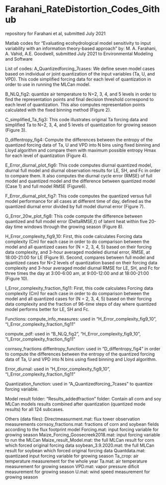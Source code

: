 # Farahani_RateDistortion_Codes_Github
 repository for Farahani et al, submitted July 2021

Matlab codes for “Evaluating ecohydrological model sensitivity to input variability with an information theory-based approach” by: M. A. Farahani, A. Vahid, A.E. Goodwell, submitted July 2021 to Environmental Modeling and Software

List of codes:
A_Quantizedforcing_7cases: We define seven model cases based on individual or joint quantization of the input variables (Ta, U, and VPD). This code simplified forcing data for each level of quantization in order to use in running the MLCan model. 

B_NLQ_fig2: quantize air temperature to N=2, 3, 4, and 5 levels in order to find the representation points and final decision threshold correspond to each level of quantization. This also computes representation points calculated with the fixed binning method (Figure 2).

C_simplified_Ta_fig3: This code illustrates original Ta forcing data and simplified Ta to N=2, 3, 4, and 5 levels of quantization for growing season (Figure 3).

D_diffentropy_fig4: Compute the differences between the entropy of the quantized forcing data of Ta, U and VPD into N bins using fixed binning and Lloyd algorithm and compare them with maximum possible entropy Hmax for each level of quantization (Figure 4).

E_Error_diurnal_plot_fig6: This code computes diurnal quantized model, diurnal full model and diurnal observation results for LE, SH, and Fc in order to compare them. It also computes the diurnal cycle error (RMSE) of full model and quantized model and the difference between quantized model (Case 1) and full model RMSE (Figure6).

F_Error_diurnal_plot_fig7:  This code computes the quantized versus full model performance for all cases at different time of day, defined as the quantized diurnal error divided by full model diurnal error (Figure 7).

G_Error_20w_plot_fig8: This code compute the difference between quantized and full model error (DeltaRMSE,t) of latent heat within five 20-day time windows through the growing season (Figure 8).

H_Error_complexity_fig9_10: First, this code calculates Forcing data complexity (Cm) for each case in order to do comparison between the model and all quantized cases for (N = 2, 3, 4, 5) based on their forcing data complexity, and 3-hour averaged modeled diurnal error, RMSE, at 18:00-21:00 for LE (Figure 9). Second, compares between full model and quantized cases for N=2 levels of quantization based on their forcing data complexity and 3-hour averaged model diurnal RMSE for LE, SH, and Fc for three times the day at 3:00-6:00 am, at 9:00-12:00 and at 18:00-21:00 (Figure 10).

I_Error_complexity_fraction_fig11: First, this code calculates Forcing data complexity (Cm) for each case in order to do comparison between the model and all quantized cases for (N = 2, 3, 4, 5) based on their forcing data complexity and the fraction of 96-time steps of day where quantized model performs better for LE, SH and Fc.


Functions:
compute_info_measures: used in “H_Error_complexity_fig9_10”, “I_Error_complexity_fraction_fig11”

compute_pdf: used in “B_NLQ_fig2”, “H_Error_complexity_fig9_10”, “I_Error_complexity_fraction_fig11”

cornsoy_fractions
diffentropy_function: used in “D_diffentropy_fig4” in order to compute the differences between the entropy of the quantized forcing data of Ta, U and VPD into N bins using fixed binning and Lloyd algorithm.

Error_diurnal: used in “H_Error_complexity_fig9_10”, “I_Error_complexity_fraction_fig11”

Quantization_function: used in “A_Quantizedforcing_7cases” to quantize forcing variable.

Model result folder:
“Results_addedfraction” folder: Contain all corn and soy MLCan  models results combined after 
quantization (quantized mode results) for all 124 subcases.

Others (data files):
Directmeasurment.mat: flux tower observation measurements
cornsoy_fractions.mat: fractions of corn and soybean fields according to the flux footprint model
Forcing.mat: input forcing variable for growing season
Maize_Forcing_Goosecreek2018.mat: input forcing variable to run the MLCan
Maize_result_Model.mat: the full MLCan result for corn which forced original forcing data
soybean_3.9.2020.mat: the full MLCan result for soybean which forced original forcing data
Quantdata.mat: quantizaed input forcing variable for growing season
Ta_crop: air temperature measurement for the whole year
Ta.mat: air temperature measurement for growing season
VPD.mat: vapor pressure dificit measurement for growing season
U.mat: wind speed measurement for growing season



